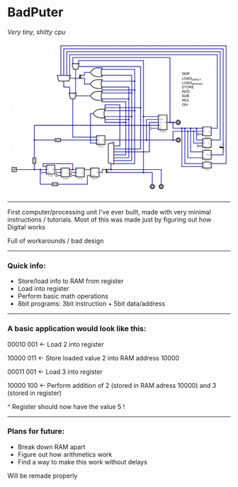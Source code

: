 # BadPuter

*Very tiny, shitty cpu*

![alt text](image.png)

---

First computer/processing unit I've ever built, made with very minimal instructions / tutorials. Most of this was made just by figuring out how Digital works

Full of workarounds / bad design

---

### Quick info:
- Store/load info to RAM from register
- Load into register
- Perform basic math operations
- 8bit programs: 3bit instruction + 5bit data/address

---

### A basic application would look like this:
00010 001 <- Load 2 into register

10000 011 <- Store loaded value 2 into RAM address 10000

00011 001 <- Load 3 into register

10000 100 <- Perform addition of 2 (stored in RAM adress 10000) and 3 (stored in register)


^ Register should now have the value 5 !


---

### Plans for future:
- Break down RAM apart
- Figure out how arithmetics work
- Find a way to make this work without delays

Will be remade properly